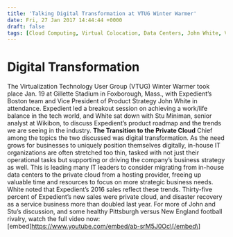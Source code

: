 ```yaml
---
title: 'Talking Digital Transformation at VTUG Winter Warmer'
date: Fri, 27 Jan 2017 14:44:44 +0000
draft: false
tags: [Cloud Computing, Virtual Colocation, Data Centers, John White, VTUG, managed services]
---
```


Digital Transformation
======================

The Virtualization Technology User Group (VTUG) Winter Warmer took place Jan. 19 at Gillette Stadium in Foxborough, Mass., with Expedient’s Boston team and Vice President of Product Strategy John White in attendance. Expedient led a breakout session on achieving a work/life balance in the tech world, and White sat down with Stu Miniman, senior analyst at Wikibon, to discuss Expedient’s product roadmap and the trends we are seeing in the industry. **The Transition to the Private Cloud** Chief among the topics the two discussed was digital transformation. As the need grows for businesses to uniquely position themselves digitally, in-house IT organizations are often stretched too thin, tasked with not just their operational tasks but supporting or driving the company’s business strategy as well. This is leading many IT leaders to consider migrating from in-house data centers to the private cloud from a hosting provider, freeing up valuable time and resources to focus on more strategic business needs. White noted that Expedient’s 2016 sales reflect these trends. Thirty-five percent of Expedient’s new sales were private cloud, and disaster recovery as a service business more than doubled last year. For more of John and Stu’s discussion, and some healthy Pittsburgh versus New England football rivalry, watch the full video now: \[embed\]https://www.youtube.com/embed/ab-srM5J0Oc\[/embed\]